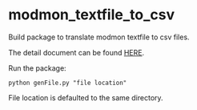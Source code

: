 # modmon_textfile_to_csv
 
Build package to translate modmon textfile to csv files.

The detail document can be found [HERE](https://github.com/kh4vv/modmon_textfile_to_csv/blob/main/Modmon_Data_Format_Documentation.pdf).

Run the package:

`python genFile.py "file location"`

File location is defaulted to the same directory. 
